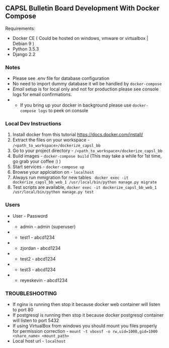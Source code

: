 ## CAPSL Bulletin Board Development With Docker Compose

Requirements:

- Docker CE ( Could be hosted on windows, vmware or virtualbox | Debian 9 )
- Python 3.5.3
- Django 2.2

### Notes

- Please see .env file for database configuration
- No need to import dummy database it wll be handled by `docker-compose`
- *Email* setup is for local only and not for production please see console logs for email confirmations.
- - If you bring up your docker in background please use `docker-compose logs` to peek on console


### Local Dev Instructions

1. Install docker from this tutorial https://docs.docker.com/install/
1. Extract the files on your workspace - `/<path_to_workspace>/dockerize_capsl_bb`
1. Go to your project directory - `/<path_to_workspace>/dockerize_capsl_bb`
1. Build images - `docker-compose build` (This may take a while for 1st time, go grab your coffee :) )
1. Start services - `docker-compose up`
1. Browse your applciation on - `localhost`
1. Always run mmigration for new tables ` docker exec -it dockerize_capsl_bb_web_1 /usr/local/bin/python manage.py migrate`
1. Test scripts are available, `docker exec -it dockerize_capsl_bb_web_1 /usr/local/bin/python manage.py test`

### Users

* User - Password
* * admin - admin (superuser)
* * test1 - abcd1234
* * zjordan - abcd1234
* * test2 - abcd1234
* * test3 - abcd1234
* * reyeskevin - abcd1234


### TROUBLESHOOTING

- If nginx is running then stop it because docker web container will listen to port 80
- If postgresql is running then stop it because docker postgresql container will listen to port 5432
- If using VirtualBox from windows you should mount you files properly for permission correction - `mount -t vboxsf -o rw,uid=1000,gid=1000 <share_name> <mount_path>`
- Local host url - `localhost`
